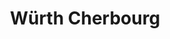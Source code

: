 ---
title: "Würth Cherbourg"
url: /cherbourg-en-cotentin/wurth-cherbourg/
shop: matériel informatique
---